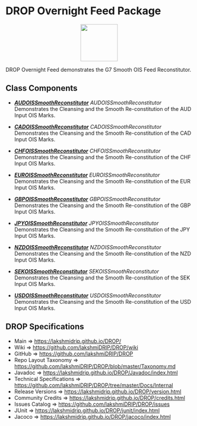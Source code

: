 # DROP Overnight Feed Package

<p align="center"><img src="https://github.com/lakshmiDRIP/DROP/blob/master/DRIP_Logo.gif?raw=true" width="100"></p>

DROP Overnight Feed demonstrates the G7 Smooth OIS Feed Reconstitutor.


## Class Components

 * [***AUDOISSmoothReconstitutor***](https://github.com/lakshmiDRIP/DROP/tree/master/src/main/java/org/drip/sample/overnightfeed/AUDOISSmoothReconstitutor.java)
 <i>AUDOISSmoothReconstitutor</i> Demonstrates the Cleansing and the Smooth Re-constitution of the AUD Input OIS Marks.

 * [***CADOISSmoothReconstitutor***](https://github.com/lakshmiDRIP/DROP/tree/master/src/main/java/org/drip/sample/overnightfeed/CADOISSmoothReconstitutor.java)
 <i>CADOISSmoothReconstitutor</i> Demonstrates the Cleansing and the Smooth Re-constitution of the CAD Input OIS Marks.

 * [***CHFOISSmoothReconstitutor***](https://github.com/lakshmiDRIP/DROP/tree/master/src/main/java/org/drip/sample/overnightfeed/CHFOISSmoothReconstitutor.java)
 <i>CHFOISSmoothReconstitutor</i> Demonstrates the Cleansing and the Smooth Re-constitution of the CHF Input OIS Marks.

 * [***EUROISSmoothReconstitutor***](https://github.com/lakshmiDRIP/DROP/tree/master/src/main/java/org/drip/sample/overnightfeed/EUROISSmoothReconstitutor.java)
 <i>EUROISSmoothReconstitutor</i> Demonstrates the Cleansing and the Smooth Re-constitution of the EUR Input OIS Marks.

 * [***GBPOISSmoothReconstitutor***](https://github.com/lakshmiDRIP/DROP/tree/master/src/main/java/org/drip/sample/overnightfeed/GBPOISSmoothReconstitutor.java)
 <i>GBPOISSmoothReconstitutor</i> Demonstrates the Cleansing and the Smooth Re-constitution of the GBP Input OIS Marks.

 * [***JPYOISSmoothReconstitutor***](https://github.com/lakshmiDRIP/DROP/tree/master/src/main/java/org/drip/sample/overnightfeed/JPYOISSmoothReconstitutor.java)
 <i>JPYOISSmoothReconstitutor</i> Demonstrates the Cleansing and the Smooth Re-constitution of the JPY Input OIS Marks.

 * [***NZDOISSmoothReconstitutor***](https://github.com/lakshmiDRIP/DROP/tree/master/src/main/java/org/drip/sample/overnightfeed/NZDOISSmoothReconstitutor.java)
 <i>NZDOISSmoothReconstitutor</i> Demonstrates the Cleansing and the Smooth Re-constitution of the NZD Input OIS Marks.

 * [***SEKOISSmoothReconstitutor***](https://github.com/lakshmiDRIP/DROP/tree/master/src/main/java/org/drip/sample/overnightfeed/SEKOISSmoothReconstitutor.java)
 <i>SEKOISSmoothReconstitutor</i> Demonstrates the Cleansing and the Smooth Re-constitution of the SEK Input OIS Marks.

 * [***USDOISSmoothReconstitutor***](https://github.com/lakshmiDRIP/DROP/tree/master/src/main/java/org/drip/sample/overnightfeed/USDOISSmoothReconstitutor.java)
 <i>USDOISSmoothReconstitutor</i> Demonstrates the Cleansing and the Smooth Re-constitution of the USD Input OIS Marks.


## DROP Specifications

 * Main                     => https://lakshmidrip.github.io/DROP/
 * Wiki                     => https://github.com/lakshmiDRIP/DROP/wiki
 * GitHub                   => https://github.com/lakshmiDRIP/DROP
 * Repo Layout Taxonomy     => https://github.com/lakshmiDRIP/DROP/blob/master/Taxonomy.md
 * Javadoc                  => https://lakshmidrip.github.io/DROP/Javadoc/index.html
 * Technical Specifications => https://github.com/lakshmiDRIP/DROP/tree/master/Docs/Internal
 * Release Versions         => https://lakshmidrip.github.io/DROP/version.html
 * Community Credits        => https://lakshmidrip.github.io/DROP/credits.html
 * Issues Catalog           => https://github.com/lakshmiDRIP/DROP/issues
 * JUnit                    => https://lakshmidrip.github.io/DROP/junit/index.html
 * Jacoco                   => https://lakshmidrip.github.io/DROP/jacoco/index.html
